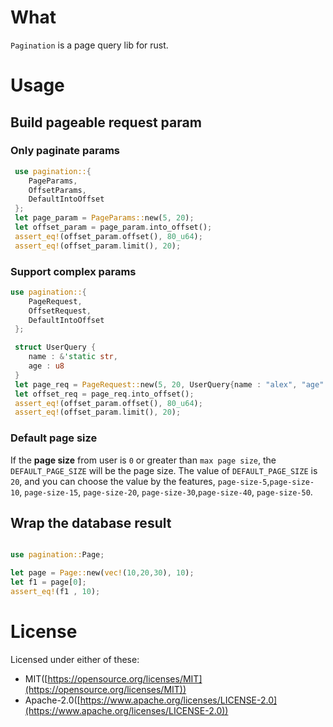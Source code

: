 # What

`Pagination` is a page query lib for rust.

# Usage 

## Build pageable request param

### Only paginate params

``` rust
 use pagination::{
 	PageParams,
 	OffsetParams,
 	DefaultIntoOffset
 };
 let page_param = PageParams::new(5, 20);
 let offset_param = page_param.into_offset();
 assert_eq!(offset_param.offset(), 80_u64);
 assert_eq!(offset_param.limit(), 20);
```

### Support complex params

``` rust
use pagination::{
 	PageRequest,
 	OffsetRequest,
 	DefaultIntoOffset
 };

 struct UserQuery {
    name : &'static str,
    age : u8
 }
 let page_req = PageRequest::new(5, 20, UserQuery{name : "alex", "age" : 18});
 let offset_req = page_req.into_offset();
 assert_eq!(offset_param.offset(), 80_u64);
 assert_eq!(offset_param.limit(), 20);
```

### Default page size
  If the **page size** from user is `0` or greater than `max page size`, the `DEFAULT_PAGE_SIZE` will be the page size.
The value of `DEFAULT_PAGE_SIZE` is `20`, and you can choose the value by the features, `page-size-5`,`page-size-10`,
`page-size-15`, `page-size-20`, `page-size-30`,`page-size-40`, `page-size-50`.


## Wrap the database result

``` rust

use pagination::Page;

let page = Page::new(vec!(10,20,30), 10);
let f1 = page[0];
assert_eq!(f1 , 10);

```

# License

Licensed under either of these:
- MIT([https://opensource.org/licenses/MIT](https://opensource.org/licenses/MIT)) 
- Apache-2.0([https://www.apache.org/licenses/LICENSE-2.0](https://www.apache.org/licenses/LICENSE-2.0)) 